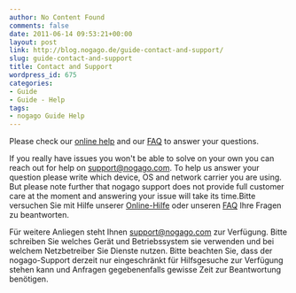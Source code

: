 ```yaml
---
author: No Content Found
comments: false
date: 2011-06-14 09:53:21+00:00
layout: post
link: http://blog.nogago.de/guide-contact-and-support/
slug: guide-contact-and-support
title: Contact and Support
wordpress_id: 675
categories:
- Guide
- Guide - Help
tags:
- nogago Guide Help
---
```


Please check our [online help](http://blog.nogago.de/category/products/guide/guide-help/) and our [FAQ](http://blog.nogago.de/nogago-frequently-asked-questions-faq/) to answer your questions.

If you really have issues you won't be able to solve on your own you can reach out for help on [support@nogago.com](mailto://support@nogago.com). To help us answer your question please write which device, OS and network carrier you are using. But please note further that nogago support does not provide full customer care at the moment and answering your issue will take its time.Bitte versuchen Sie mit Hilfe unserer [Online-Hilfe](http://blog.nogago.de/de/category/products/guide/guide-help/) oder unseren [FAQ](http://blog.nogago.de/de/nogago-frequently-asked-questions-faq/) Ihre Fragen zu beantworten.

Für weitere Anliegen steht Ihnen [support@nogago.com](mailto:support@nogago.com) zur Verfügung. Bitte schreiben Sie welches Gerät und Betriebssystem sie verwenden und bei welchem Netzbetreiber Sie Dienste nutzen. Bitte beachten Sie, dass der nogago-Support derzeit nur eingeschränkt für Hilfsgesuche zur Verfügung stehen kann und Anfragen gegebenenfalls gewisse Zeit zur Beantwortung benötigen.

